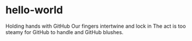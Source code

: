 # hello-world
Holding hands with GitHub
Our fingers intertwine and lock in
The act is too steamy for GitHub to handle and GitHub blushes. 
